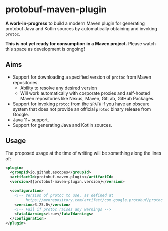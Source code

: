 # protobuf-maven-plugin

**A work-in-progress** to build a modern Maven plugin for generating protobuf
Java and Kotlin sources by automatically obtaining and invoking `protoc`.

**This is not yet ready for consumption in a Maven project.** Please watch this space as development is
ongoing!

## Aims

- Support for downloading a specified version of `protoc` from Maven repositories.
  - Ability to resolve any desired version
  - Will work automatically with corporate proxies and self-hosted Maven repositories like Nexus,
    Maven, GitLab, GitHub Packages.
- Support for invoking `protoc` from the `$PATH` if you have an obscure system that does not provide
  an official `protoc` binary release from Google.
- Java 11+ support.
- Support for generating Java and Kotlin sources.

## Usage

The proposed usage at the time of writing will be something along the lines of:

```xml
<plugin>
  <groupId>io.github.ascopes</groupId>
  <artifactId>protobuf-maven-plugin</artifactId>
  <version>${protobuf-maven-plugin.version}</version>

  <configuration>
    <!-- Version of protoc to use, as defined at
         https://mvnrepository.com/artifact/com.google.protobuf/protoc -->
    <version>3.25.0</version>
    <!-- Fail if protoc raises any warnings -->
    <fatalWarnings>true</fatalWarnings>
  </configuration>
</plugin>
```
